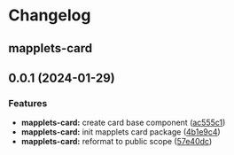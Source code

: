# Changelog

## mapplets-card

## 0.0.1 (2024-01-29)


### Features

* **mapplets-card:** create card base component ([ac555c1](https://github.com/mapplesorg/mapplets/commit/ac555c143b70a96eb7358b709e66f33933f6a675))
* **mapplets-card:** init mapplets card package ([4b1e9c4](https://github.com/mapplesorg/mapplets/commit/4b1e9c4e0707098d9b334877605457119c3243bc))
* **mapplets-card:** reformat to public scope ([57e40dc](https://github.com/mapplesorg/mapplets/commit/57e40dc1870d6c53654e4b988745580363fdaf92))


